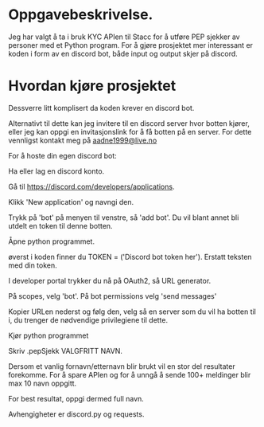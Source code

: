 # Oppgavebeskrivelse.
Jeg har valgt å ta i bruk KYC APIen til Stacc for å utføre PEP sjekker av personer med et Python program.
For å gjøre prosjektet mer interessant er koden i form av en discord bot, både input og output skjer på discord.


# Hvordan kjøre prosjektet
Dessverre litt komplisert da koden krever en discord bot.

Alternativt til dette kan jeg invitere til en discord server hvor botten kjører, eller jeg kan oppgi en invitasjonslink for å få botten på en server. For dette vennligst kontakt meg på aadne1999@live.no


For å hoste din egen discord bot:

Ha eller lag en discord konto.

Gå til https://discord.com/developers/applications.

Klikk 'New application' og navngi den.

Trykk på 'bot' på menyen til venstre, så 'add bot'. Du vil blant annet bli utdelt en token til denne botten.

Åpne python programmet.

øverst i koden finner du TOKEN = ('Discord bot token her'). Erstatt teksten med din token.

I developer portal trykker du nå på OAuth2, så URL generator.

På scopes, velg 'bot'. På bot permissions velg 'send messages'

Kopier URLen nederst og følg den, velg så en server som du vil ha botten til i, du trenger de nødvendige privilegiene til dette.

Kjør python programmet

Skriv .pepSjekk VALGFRITT NAVN. 

Dersom et vanlig fornavn/etternavn blir brukt vil en stor del resultater forekomme. For å spare APIen og for å unngå å sende 100+ meldinger blir max 10 navn oppgitt.

For best resultat, oppgi dermed full navn.

Avhengigheter er discord.py og requests.









